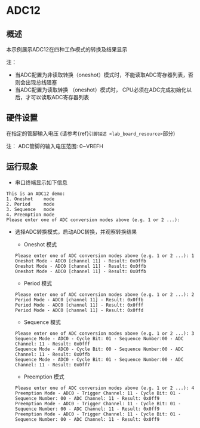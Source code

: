 # ADC12

## 概述

本示例展示ADC12在四种工作模式的转换及结果显示

注：

* 当ADC配置为非读取转换（oneshot）模式时，不能读取ADC寄存器列表，否则会出现总线阻塞
* 当ADC配置为读取转换 （oneshot）模式时， CPU必须在ADC完成初始化以后，才可以读取ADC寄存器列表

## 硬件设置

在指定的管脚输入电压 (请参考{ref}`引脚描述 <lab_board_resource>`部分)

注： ADC管脚的输入电压范围: 0~VREFH

## 运行现象

- 串口终端显示如下信息

```console
This is an ADC12 demo:
1. Oneshot    mode
2. Period     mode
3. Sequence   mode
4. Preemption mode
Please enter one of ADC conversion modes above (e.g. 1 or 2 ...):
```

- 选择ADC转换模式，启动ADC转换，并观察转换结果

  - Oneshot 模式

  ```console
  Please enter one of ADC conversion modes above (e.g. 1 or 2 ...): 1
  Oneshot Mode - ADC0 [channel 11] - Result: 0x0ffb
  Oneshot Mode - ADC0 [channel 11] - Result: 0x0ffb
  Oneshot Mode - ADC0 [channel 11] - Result: 0x0ffb
  ```
  - Period 模式

  ```console
  Please enter one of ADC conversion modes above (e.g. 1 or 2 ...): 2
  Period Mode - ADC0 [channel 11] - Result: 0x0ffb
  Period Mode - ADC0 [channel 11] - Result: 0x0fff
  Period Mode - ADC0 [channel 11] - Result: 0x0ffd
  ```
  - Sequence 模式

  ```console
  Please enter one of ADC conversion modes above (e.g. 1 or 2 ...): 3
  Sequence Mode - ADC0 - Cycle Bit: 01 - Sequence Number:00 - ADC Channel: 11 - Result: 0x0fff
  Sequence Mode - ADC0 - Cycle Bit: 00 - Sequence Number:00 - ADC Channel: 11 - Result: 0x0ffb
  Sequence Mode - ADC0 - Cycle Bit: 01 - Sequence Number:00 - ADC Channel: 11 - Result: 0x0ff7
  ```
  - Preemption 模式

  ```console
  Please enter one of ADC conversion modes above (e.g. 1 or 2 ...): 4
  Preemption Mode - ADC0 - Trigger Channel: 11 - Cycle Bit: 01 - Sequence Number: 00 - ADC Channel: 11 - Result: 0x0ff9
  Preemption Mode - ADC0 - Trigger Channel: 11 - Cycle Bit: 01 - Sequence Number: 00 - ADC Channel: 11 - Result: 0x0ff9
  Preemption Mode - ADC0 - Trigger Channel: 11 - Cycle Bit: 01 - Sequence Number: 00 - ADC Channel: 11 - Result: 0x0ff9
  ```
